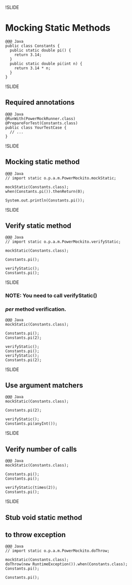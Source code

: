 !SLIDE
# Mocking Static Methods
	@@@ Java
	public class Constants {
	  public static double pi() {
	    return 3.14;
	  }
	  public static double pi(int n) {
	    return 3.14 * n;
	  }
	}

!SLIDE
## Required annotations
	@@@ Java
	@RunWith(PowerMockRunner.class)
	@PrepareForTest(Constants.class)
	public class YourTestCase {
	  // ...
	}

!SLIDE
## Mocking static method
	@@@ Java
	// import static o.p.a.m.PowerMockito.mockStatic;

	mockStatic(Constants.class);
	when(Constants.pi()).thenReturn(0);

	System.out.println(Constants.pi());

!SLIDE
## Verify static method
	@@@ Java
	// import static o.p.a.m.PowerMockito.verifyStatic;

	mockStatic(Constants.class);

	Constants.pi();

	verifyStatic();
	Constants.pi();

!SLIDE
### NOTE: You need to call verifyStatic()
### *per* method verification.
	@@@ Java
	mockStatic(Constants.class);

	Constants.pi();
	Constants.pi(2);

	verifyStatic();
	Constants.pi();
	verifyStatic();
	Constants.pi(2);

!SLIDE
## Use argument matchers
	@@@ Java
	mockStatic(Constants.class);

	Constants.pi(2);

	verifyStatic();
	Constants.pi(anyInt());

!SLIDE
## Verify number of calls
	@@@ Java
	mockStatic(Constants.class);

	Constants.pi();
	Constants.pi();

	verifyStatic(times(2));
	Constants.pi();

!SLIDE
## Stub void static method
## to throw exception
	@@@ Java
	// import static o.p.a.m.PowerMockito.doThrow;

	mockStatic(Constants.class);
	doThrow(new RuntimeException()).when(Constants.class);
	Constants.pi();

	Constants.pi();
